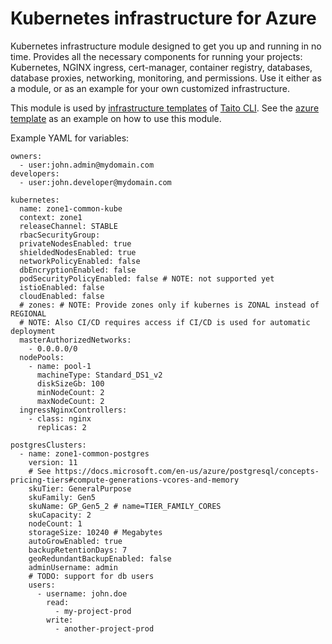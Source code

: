 # Kubernetes infrastructure for Azure

Kubernetes infrastructure module designed to get you up and running in no time. Provides all the necessary components for running your projects: Kubernetes, NGINX ingress, cert-manager, container registry, databases, database proxies, networking, monitoring, and permissions. Use it either as a module, or as an example for your own customized infrastructure.

This module is used by [infrastructure templates](https://taitounited.github.io/taito-cli/templates#infrastructure-templates) of [Taito CLI](https://taitounited.github.io/taito-cli/). See the [azure template](https://github.com/TaitoUnited/taito-templates/tree/master/infrastructure/azure/terraform) as an example on how to use this module.

Example YAML for variables:

```
owners:
  - user:john.admin@mydomain.com
developers:
  - user:john.developer@mydomain.com

kubernetes:
  name: zone1-common-kube
  context: zone1
  releaseChannel: STABLE
  rbacSecurityGroup:
  privateNodesEnabled: true
  shieldedNodesEnabled: true
  networkPolicyEnabled: false
  dbEncryptionEnabled: false
  podSecurityPolicyEnabled: false # NOTE: not supported yet
  istioEnabled: false
  cloudEnabled: false
  # zones: # NOTE: Provide zones only if kubernes is ZONAL instead of REGIONAL
  # NOTE: Also CI/CD requires access if CI/CD is used for automatic deployment
  masterAuthorizedNetworks:
    - 0.0.0.0/0
  nodePools:
    - name: pool-1
      machineType: Standard_DS1_v2
      diskSizeGb: 100
      minNodeCount: 2
      maxNodeCount: 2
  ingressNginxControllers:
    - class: nginx
      replicas: 2

postgresClusters:
  - name: zone1-common-postgres
    version: 11
    # See https://docs.microsoft.com/en-us/azure/postgresql/concepts-pricing-tiers#compute-generations-vcores-and-memory
    skuTier: GeneralPurpose
    skuFamily: Gen5
    skuName: GP_Gen5_2 # name=TIER_FAMILY_CORES
    skuCapacity: 2
    nodeCount: 1
    storageSize: 10240 # Megabytes
    autoGrowEnabled: true
    backupRetentionDays: 7
    geoRedundantBackupEnabled: false
    adminUsername: admin
    # TODO: support for db users
    users:
      - username: john.doe
        read:
          - my-project-prod
        write:
          - another-project-prod
```
